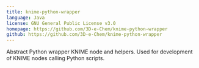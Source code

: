 ```yaml
---
title: knime-python-wrapper
language: Java
license: GNU General Public License v3.0
homepage: https://github.com/3D-e-Chem/knime-python-wrapper
github: https://github.com/3D-e-Chem/knime-python-wrapper
---
```

Abstract Python wrapper KNIME node and helpers. Used for development of KNIME nodes calling Python scripts.
